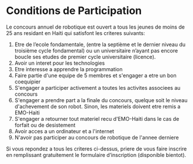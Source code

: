 # Conditions de Participation

Le concours annuel de robotique est ouvert a tous les jeunes de moins de 25 ans
residant en Haiti qui satisfont les criteres suivants:
1. Etre de l’ecole fondamentale, (entre la septième et le dernier niveau du 
troisième cycle fondamental) ou un universitaire n’ayant pas encore boucle
ses etudes de premier cycle universitaire (licence).
2. Avoir un interet pour les technologies 
3. Etre interesse a apprendre la programmation 
4. Faire partie d'une equipe de 5 membres et s'engager a etre un bon coequipier
5. S'engager a participer activement a toutes les activites associees au concours
6. S'engager a prendre part a la finale du concours, quelque soit le niveau d'achevement
de son robot. Sinon, les materiels doivent etre remis a EMO-Haiti
7. S'engager a retourner tout materiel recu d'EMO-Haiti dans le cas de forfait ou de desistement
8. Avoir acces a un ordinateur et a l'internet
9. N'avoir pas participer au concours de robotique de l'annee derniere

Si vous repondez a tous les criteres ci-dessus, priere de vous faire inscrire en 
remplissant gratuitement le formulaire d’inscription (disponible bientot).
